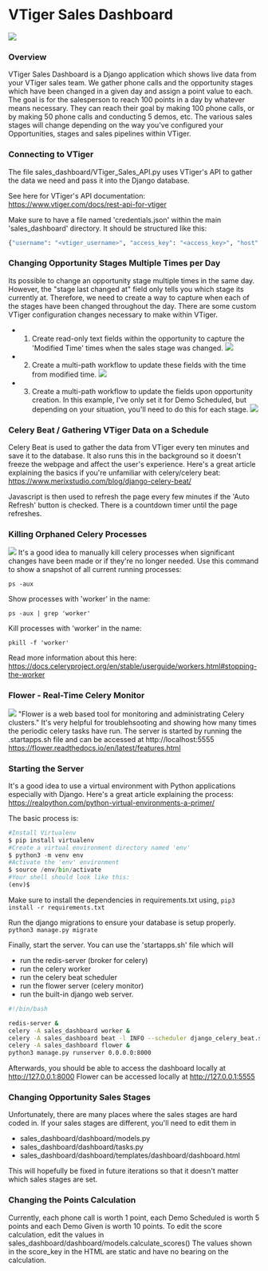 # VTiger Sales Dashboard

[![](https://i.imgur.com/EcnseP9.png)](https://i.imgur.com/EcnseP9.png)

### Overview
VTiger Sales Dashboard is a Django application which shows live data from your VTiger sales team. We gather phone calls and the opportunity stages which have been changed in a given day and assign a point value to each. The goal is for the salesperson to reach 100 points in a day by whatever means necessary. They can reach their goal by making 100 phone calls, or by making 50 phone calls and conducting 5 demos, etc. The various sales stages will change depending on the way you've configured your Opportunities, stages and sales pipelines within VTiger.

### Connecting to VTiger
The file sales_dashboard/VTiger_Sales_API.py uses VTiger's API to gather the data we need and pass it into the Django database.

See here for VTiger's API documentation: https://www.vtiger.com/docs/rest-api-for-vtiger

Make sure to have a file named 'credentials.json' within the main 'sales_dashboard' directory. It should be structured like this:
```python
{"username": "<vtiger_username>", "access_key": "<access_key>", "host": "https://< custom_hostname>vtiger.com/restapi/v1/vtiger/default"}
```

### Changing Opportunity Stages Multiple Times per Day
Its possible to change an opportunity stage multiple times in the same day. 
However, the "stage last changed at" field only tells you which stage its currently at. 
Therefore, we need to create a way to capture when each of the stages have been changed throughout the day.
There are some custom VTiger configuration changes necessary to make within VTiger.
- 1. Create read-only text fields within the opportunity to capture the 'Modified Time' times when the sales stage was changed.
[![](https://i.imgur.com/nolUje5.png)](https://i.imgur.com/nolUje5.png)
- 2. Create a multi-path workflow to update these fields with the time from modified time.
[![](https://i.imgur.com/nTO3BsQ.png)](https://i.imgur.com/nTO3BsQ.png)
- 3. Create a multi-path workflow to update the fields upon opportunity creation. In this example, I've only set it for Demo Scheduled, but depending on your situation, you'll need to do this for each stage.
[![](https://i.imgur.com/uuTfdF1.png)](https://i.imgur.com/uuTfdF1.png)


### Celery Beat / Gathering VTiger Data on a Schedule
Celery Beat is used to gather the data from VTiger every ten minutes and save it to the database. It also runs this in the background so it doesn't freeze the webpage and affect the user's experience. 
Here's a great article explaining the basics if you're unfamiliar with celery/celery beat:
https://www.merixstudio.com/blog/django-celery-beat/

Javascript is then used to refresh the page every few minutes if the 'Auto Refresh' button is checked. There is a countdown timer until the page refreshes.


### Killing Orphaned Celery Processes
[![](https://i.imgur.com/K7dKal0.png)](https://i.imgur.com/K7dKal0.png)
It's a good idea to manually kill celery processes when significant changes have been made or if they're no longer needed.
Use this command to show a snapshot of all current running processes:

`ps -aux
`

Show processes with 'worker' in the name:

`ps -aux | grep 'worker'
`

Kill processes with 'worker' in the name:

`pkill -f 'worker'
`

Read more information about this here:
https://docs.celeryproject.org/en/stable/userguide/workers.html#stopping-the-worker


### Flower - Real-Time Celery Monitor
[![](https://i.imgur.com/YziqxVn.png)](https://i.imgur.com/YziqxVn.png)
"Flower is a web based tool for monitoring and administrating Celery clusters."
It's very helpful for troublehsooting and showing how many times the periodic celery tasks have run.
The server is started by running the .startapps.sh file and can be accessed at http://localhost:5555
https://flower.readthedocs.io/en/latest/features.html


### Starting the Server
It's a good idea to use a virtual environment with Python applications especially with Django. Here's a great article explaining the process:
https://realpython.com/python-virtual-environments-a-primer/

The basic process is:
```python
#Install Virtualenv
$ pip install virtualenv
#Create a virtual environment directory named 'env'
$ python3 -m venv env
#Activate the 'env' environment
$ source /env/bin/activate
#Your shell should look like this:
(env)$
```

Make sure to install the dependencies in requirements.txt using,
`pip3 install -r requirements.txt
`

Run the django migrations to ensure your database is setup properly.
`python3 manage.py migrate
`

Finally, start the server. You can use the 'startapps.sh' file which will 
- run the redis-server (broker for celery)
- run the celery worker
- run the celery beat scheduler
- run the flower server (celery monitor)
- run the built-in django web server.

```bash
#!/bin/bash

redis-server &
celery -A sales_dashboard worker &
celery -A sales_dashboard beat -l INFO --scheduler django_celery_beat.schedulers:DatabaseScheduler &
celery -A sales_dashboard flower &
python3 manage.py runserver 0.0.0.0:8000
```
Afterwards, you should be able to access the dashboard locally at http://127.0.0.1:8000
Flower can be accessed locally at http://127.0.0.1:5555

### Changing Opportunity Sales Stages
Unfortunately, there are many places where the sales stages are hard coded in. If your sales stages are different, you'll need to edit them in
- sales_dashboard/dashboard/models.py
- sales_dashboard/dashboard/tasks.py
- sales_dashboard/dashboard/templates/dashboard/dashboard.html

This will hopefully be fixed in future iterations so that it doesn't matter which sales stages are set.

### Changing the Points Calculation
Currently, each phone call is worth 1 point, each Demo Scheduled is worth 5 points and each Demo Given is worth 10 points. 
To edit the score calculation, edit the values in  sales_dashboard/dashboard/models.calculate_scores()
The values shown in the score_key in the HTML are static and have no bearing on the calculation.
